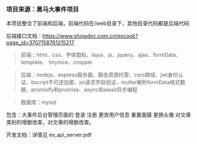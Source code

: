 ### 项目来源：黑马大事件项目

本项目整合了前端和后端，前端代码在/web目录下，其他目录代码都是后端代码

后端接口文档：https://www.showdoc.com.cn/escook?page_id=3707158761215217  

> 前端：html、css、字体图标、layui、js、jquery、ajax、formData、template、 tinymce、cropper

> 后端：nodejs、express服务器、静态资源托管、cors跨域、jwt身份认证、bscript不可逆加密、joi请求字段验证、multer解析formData格式数据、promisify和promise、async和await异步编程

> 数据库：mysql

包含：大事件后台管理页面的 登录 注册 更改用户信息 重置面膜 更换头像  对文章类别的增删改查，对文章的增删改查。

开发文档：详情见  ev_api_server.pdf 